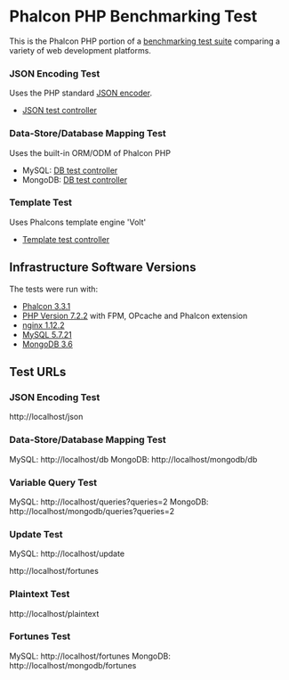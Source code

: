 # Phalcon PHP Benchmarking Test

This is the Phalcon PHP portion of a [benchmarking test suite](../) comparing a variety of web development platforms.

### JSON Encoding Test
Uses the PHP standard [JSON encoder](http://www.php.net/manual/en/function.json-encode.php).

* [JSON test controller](app/controllers/BenchController.php)


### Data-Store/Database Mapping Test
Uses the built-in ORM/ODM of Phalcon PHP

* MySQL: [DB test controller](app/controllers/BenchController.php)
* MongoDB: [DB test controller](app/controllers/MongobenchController.php)

### Template Test
Uses Phalcons template engine 'Volt'

* [Template test controller](app/controllers/BenchController.php)


## Infrastructure Software Versions
The tests were run with:

* [Phalcon 3.3.1](http://phalconphp.com/)
* [PHP Version 7.2.2](http://www.php.net/) with FPM, OPcache and Phalcon extension
* [nginx 1.12.2](http://nginx.org/)
* [MySQL 5.7.21](https://dev.mysql.com/)
* [MongoDB 3.6](https://mongodb.org/)

## Test URLs
### JSON Encoding Test

http://localhost/json

### Data-Store/Database Mapping Test

MySQL: http://localhost/db
MongoDB: http://localhost/mongodb/db

### Variable Query Test
    
MySQL: http://localhost/queries?queries=2
MongoDB: http://localhost/mongodb/queries?queries=2

### Update Test
    
MySQL: http://localhost/update

http://localhost/fortunes

### Plaintext Test

http://localhost/plaintext

### Fortunes Test
    
MySQL: http://localhost/fortunes
MongoDB: http://localhost/mongodb/fortunes
